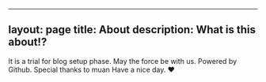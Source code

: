 ---
layout: page
title: About
description: What is this about!?
--
It is a trial for blog setup phase.
May the force be with us.
Powered by Github. Special thanks to muan Have a nice day. ♥